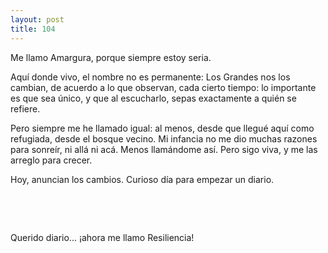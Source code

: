 ```yaml
---
layout: post
title: 104
---
```


Me llamo Amargura, porque siempre estoy seria.

Aquí donde vivo, el nombre no es permanente: Los Grandes nos los cambian, de acuerdo a lo que observan, cada cierto tiempo: lo importante es que sea único, y que al escucharlo, sepas exactamente a quién se refiere.

Pero siempre me he llamado igual: al menos, desde que llegué aquí como refugiada, desde el bosque vecino. Mi infancia no me dio muchas razones para sonreír, ni allá ni acá. Menos llamándome así. Pero sigo viva, y me las arreglo para crecer.

Hoy, anuncian los cambios. Curioso día para empezar un diario.

                 

                 
                 
Querido diario... ¡ahora me llamo Resiliencia!
